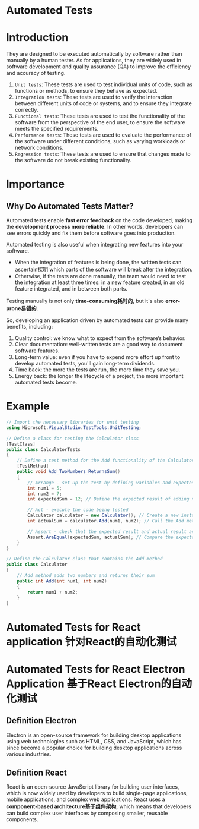 # Automated Tests

# Introduction

They are designed to be executed automatically by software rather than manually by a human tester. As for applications, they are widely used in software development and quality assurance (QA) to improve the efficiency and accuracy of testing.

1. `Unit tests`: These tests are used to test individual units of code, such as functions or methods, to ensure they behave as expected. 
2. `Integration tests`: These tests are used to verify the interaction between different units of code or systems, and to ensure they integrate correctly.
3. `Functional tests`: These tests are used to test the functionality of the software from the perspective of the end user, to ensure the software meets the specified requirements.
4. `Performance tests`: These tests are used to evaluate the performance of the software under different conditions, such as varying workloads or network conditions.
5. `Regression tests`: These tests are used to ensure that changes made to the software do not break existing functionality.

# Importance

## **Why Do Automated Tests Matter?**

Automated tests enable **fast error feedback** on the code developed, making the **development process more reliable**. In other words, developers can see errors quickly and fix them before software goes into production.

Automated testing is also useful when integrating new features into your software. 

- When the integration of features is being done, the written tests can ascertain探明 which parts of the software will break after the integration.
- Otherwise, if the tests are done manually, the team would need to test the integration at least three times: in a new feature created, in an old feature integrated, and in between both parts.

Testing manually is not only **time-consuming耗时的**, but it's also **error-prone易错的**. 

So, developing an application driven by automated tests can provide many benefits, including:

1. Quality control: we know what to expect from the software’s behavior.
2. Clear documentation: well-written tests are a good way to document software features.
3. Long-term value: even if you have to expend more effort up front to develop automated tests, you'll gain long-term dividends.
4. Time back: the more the tests are run, the more time they save you.
5. Energy back: the longer the lifecycle of a project, the more important automated tests become.

# Example

```csharp
// Import the necessary libraries for unit testing
using Microsoft.VisualStudio.TestTools.UnitTesting;

// Define a class for testing the Calculator class
[TestClass]
public class CalculatorTests
{
    // Define a test method for the Add functionality of the Calculator
    [TestMethod]
    public void Add_TwoNumbers_ReturnsSum()
    {
        // Arrange - set up the test by defining variables and expected results
        int num1 = 5;
        int num2 = 7;
        int expectedSum = 12; // Define the expected result of adding num1 and num2

        // Act - execute the code being tested
        Calculator calculator = new Calculator(); // Create a new instance of the Calculator class
        int actualSum = calculator.Add(num1, num2); // Call the Add method of the Calculator instance to get the actual result

        // Assert - check that the expected result and actual result are the same
        Assert.AreEqual(expectedSum, actualSum); // Compare the expected result with the actual result to ensure that the Add method is working correctly
    }
}

// Define the Calculator class that contains the Add method
public class Calculator
{
    // Add method adds two numbers and returns their sum
    public int Add(int num1, int num2)
    {
        return num1 + num2;
    }
}
```

# Automated Tests for React application 针对React的自动化测试

# Automated Tests for React Electron Application 基于React Electron的自动化测试

## Definition Electron

Electron is an open-source framework for building desktop applications using web technologies such as HTML, CSS, and JavaScript, which has since become a popular choice for building desktop applications across various industries.

## Definition React

React is an open-source JavaScript library for building user interfaces, which is now widely used by developers to build single-page applications, mobile applications, and complex web applications. React uses a **component-based architecture基于组件架构,** which means that developers can build complex user interfaces by composing smaller, reusable components.